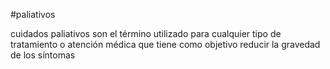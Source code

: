 #paliativos

cuidados paliativos son el término utilizado para cualquier tipo de tratamiento o atención médica que tiene como objetivo reducir la gravedad de los síntomas